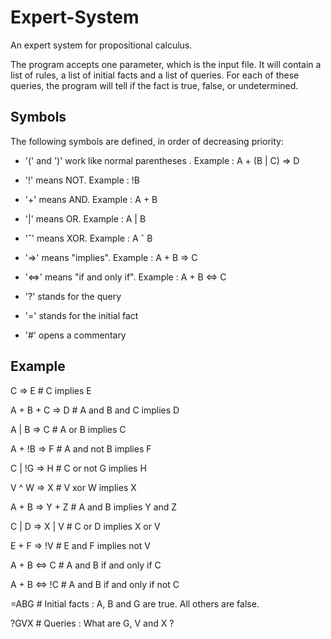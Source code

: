 # Expert-System

An expert system for propositional calculus. 

The program accepts one parameter, which is the input file. It will contain a list of rules, a list of initial facts and a list of queries. For each of these queries, the program will tell if the fact is true, false, or undetermined.

## Symbols

The following symbols are defined, in order of decreasing priority:

- '(' and ')' work like normal parentheses . Example : A + (B | C) => D

- '!' means NOT. Example : !B

- '+' means AND. Example : A + B

- '|' means OR. Example : A | B

- 'ˆ' means XOR. Example : A ˆ B

- '=>' means "implies". Example : A + B => C

- '<=>' means "if and only if". Example : A + B <=> C

- '?' stands for the query

- '=' stands for the initial fact

- '#' opens a commentary

## Example

C => E # C implies E

A + B + C => D # A and B and C implies D

A | B => C # A or B implies C

A + !B => F # A and not B implies F

C | !G => H # C or not G implies H

V ^ W => X # V xor W implies X

A + B => Y + Z # A and B implies Y and Z

C | D => X | V # C or D implies X or V

E + F => !V # E and F implies not V

A + B <=> C # A and B if and only if C

A + B <=> !C # A and B if and only if not C

=ABG # Initial facts : A, B and G are true. All others are false.

?GVX # Queries : What are G, V and X ?

